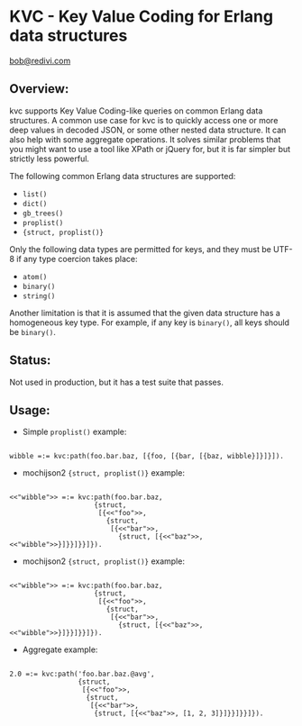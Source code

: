 KVC - Key Value Coding for Erlang data structures
=================================================

<bob@redivi.com>

Overview:
---------

kvc supports Key Value Coding-like queries on common Erlang data structures.
A common use case for kvc is to quickly access one or more deep values in
decoded JSON, or some other nested data structure. It can also help with some
aggregate operations. It solves similar problems that you might want to
use a tool like XPath or jQuery for, but it is far simpler but strictly less
powerful.

The following common Erlang data structures are supported:

* `list()`
* `dict()`
* `gb_trees()`
* `proplist()`
* `{struct, proplist()}`

Only the following data types are permitted for keys, and they must be UTF-8
if any type coercion takes place:

* `atom()`
* `binary()`
* `string()`

Another limitation is that it is assumed that the given data structure has a
homogeneous key type. For example, if any key is `binary()`, all keys should
be `binary()`.

Status:
-------

Not used in production, but it has a test suite that passes.

Usage:
------

* Simple `proplist()` example:

<code>
wibble =:= kvc:path(foo.bar.baz, [{foo, [{bar, [{baz, wibble}]}]}]).
</code>

* mochijson2 `{struct, proplist()}` example:

<code>
<<"wibble">> =:= kvc:path(foo.bar.baz,
                     {struct,
                      [{<<"foo">>,
                        {struct,
                         [{<<"bar">>,
                           {struct, [{<<"baz">>, <<"wibble">>}]}}]}}]}).
</code>

* mochijson2 `{struct, proplist()}` example:

<code>
<<"wibble">> =:= kvc:path(foo.bar.baz,
                     {struct,
                      [{<<"foo">>,
                        {struct,
                         [{<<"bar">>,
                           {struct, [{<<"baz">>, <<"wibble">>}]}}]}}]}).
</code>

* Aggregate example:

<code>
2.0 =:= kvc:path('foo.bar.baz.@avg',
                 {struct,
                  [{<<"foo">>,
                   {struct,
                    [{<<"bar">>,
                     {struct, [{<<"baz">>, [1, 2, 3]}]}}]}}]}).
</code>